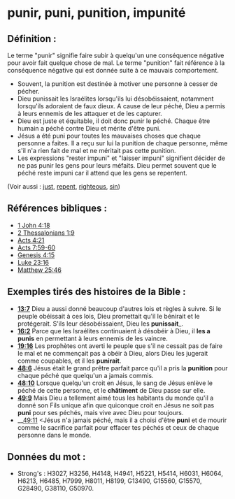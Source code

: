 # punir, puni, punition, impunité

## Définition :

Le terme "punir" signifie faire subir à quelqu'un une conséquence négative pour avoir fait quelque chose de mal. Le terme "punition" fait référence à la conséquence négative qui est donnée suite à ce mauvais comportement.

* Souvent, la punition est destinée à motiver une personne à cesser de pécher.
* Dieu punissait les Israélites lorsqu'ils lui désobéissaient, notamment lorsqu'ils adoraient de faux dieux. A cause de leur péché, Dieu a permis à leurs ennemis de les attaquer et de les capturer.
* Dieu est juste et équitable, il doit donc punir le péché. Chaque être humain a péché contre Dieu et mérite d'être puni.
* Jésus a été puni pour toutes les mauvaises choses que chaque personne a faites. Il a reçu sur lui la punition de chaque personne, même s'il n'a rien fait de mal et ne méritait pas cette punition.
* Les expressions "rester impuni" et "laisser impuni" signifient décider de ne pas punir les gens pour leurs méfaits. Dieu permet souvent que le péché reste impuni car il attend que les gens se repentent.

(Voir aussi : [just](../kt/justice.md), [repent](../kt/repent.md), [righteous](../kt/righteous.md), [sin](../kt/sin.md))

## Références bibliques :

* [1 John 4:18](rc://en/tn/help/1jn/04/18)
* [2 Thessalonians 1:9](rc://en/tn/help/2th/01/09)
* [Acts 4:21](rc://en/tn/help/act/04/21)
* [Acts 7:59-60](rc://en/tn/help/act/07/59)
* [Genesis 4:15](rc://en/tn/help/gen/04/15)
* [Luke 23:16](rc://en/tn/help/luk/23/16)
* [Matthew 25:46](rc://en/tn/help/mat/25/46)

## Exemples tirés des histoires de la Bible :

* __[13:7](rc://en/tn/help/obs/13/07)__ Dieu a aussi donné beaucoup d'autres lois et règles à suivre. Si le peuple obéissait à ces lois, Dieu promettait qu'il le bénirait et le protégerait. S'ils leur désobéissaient, Dieu les __punissait___.
* __[16:2](rc://en/tn/help/obs/16/02)__ Parce que les Israélites continuaient à désobéir à Dieu, il __les a punis__ en permettant à leurs ennemis de les vaincre.
* __[19:16](rc://en/tn/help/obs/19/16)__ Les prophètes ont averti le peuple que s'il ne cessait pas de faire le mal et ne commençait pas à obéir à Dieu, alors Dieu les jugerait comme coupables, et il les __punirait__.
* __[48:6](rc://en/tn/help/obs/48/06)__ Jésus était le grand prêtre parfait parce qu'il a pris la __punition__ pour chaque péché que quelqu'un a jamais commis.
* __[48:10](rc://en/tn/help/obs/48/10)__ Lorsque quelqu'un croit en Jésus, le sang de Jésus enlève le péché de cette personne, et le __châtiment__ de Dieu passe sur elle.
* __[49:9](rc://en/tn/help/obs/49/09)__ Mais Dieu a tellement aimé tous les habitants du monde qu'il a donné son Fils unique afin que quiconque croit en Jésus ne soit pas __puni__ pour ses péchés, mais vive avec Dieu pour toujours.
* __[49:11](rc://en/tn/help/obs/49/11) <Jésus n'a jamais péché, mais il a choisi d'être __puni__ et de mourir comme le sacrifice parfait pour effacer tes péchés et ceux de chaque personne dans le monde.

## Données du mot :

* Strong's : H3027, H3256, H4148, H4941, H5221, H5414, H6031, H6064, H6213, H6485, H7999, H8011, H8199, G13490, G15560, G15570, G28490, G38110, G50970.
